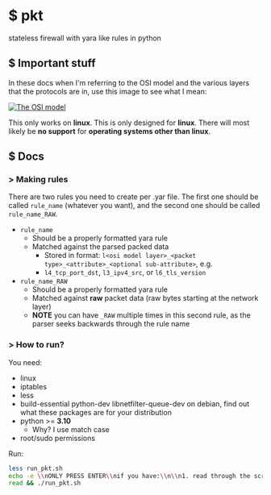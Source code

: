 # $ pkt

stateless firewall with yara like rules in python

## $ Important stuff

In these docs when I'm referring to the OSI model and the various layers that the protocols are in, use this image to see what I mean:

[![The OSI model](https://user-images.githubusercontent.com/42625905/174976902-70505511-47d0-46c1-8867-da26de884e42.png)](https://infosys.beckhoff.com/content/1033/tf6310_tc3_tcpip/84246923.html)

This only works on **linux**. This is only designed for **linux**. There will most likely be **no support** for **operating systems other than linux**.

## $ Docs

### > Making rules

There are two rules you need to create per .yar file. The first one should be called `rule_name` (whatever you want), and the second one should be called `rule_name_RAW`.

- `rule_name`
    - Should be a properly formatted yara rule
    - Matched against the parsed packed data
        - Stored in format: `l<osi model layer>_<packet type>_<attribute>_<optional sub-attribute>`, e.g.
        - `l4_tcp_port_dst`, `l3_ipv4_src`, or `l6_tls_version`
- `rule_name_RAW`
    - Should be a properly formatted yara rule
    - Matched against **raw** packet data (raw bytes starting at the network layer)
    - **NOTE** you can have `_RAW` multiple times in this second rule, as the parser seeks backwards through the rule name

### > How to run?

You need:
- linux
- iptables
- less
- build-essential python-dev libnetfilter-queue-dev on debian, find out what these packages are for your distribution
- python >= **3.10**
    - Why? I use match case
- root/sudo permissions

Run:
```bash
less run_pkt.sh
echo -e \\nONLY PRESS ENTER\\nif you have:\\n\\n1. read through the script carefully\\n2. trust everything that it does\\notherwise, press Ctrl+C
read && ./run_pkt.sh
```

